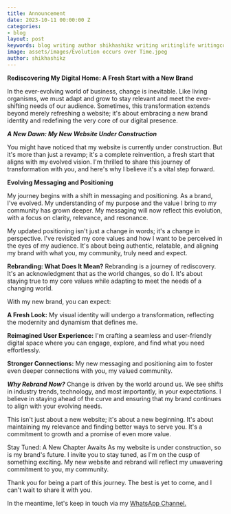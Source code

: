 ```yaml
---
title: Announcement
date: 2023-10-11 00:00:00 Z
categories:
- blog
layout: post
keywords: blog writing author shikhashikz writing writinglife writingcommunity
image: assets/images/Evolution occurs over Time.jpeg
author: shikhashikz
---
```


**Rediscovering My Digital Home: A Fresh Start with a New Brand**

In the ever-evolving world of business, change is inevitable. Like living organisms, we must adapt and grow to stay relevant and meet the ever-shifting needs of our audience. Sometimes, this transformation extends beyond merely refreshing a website; it's about embracing a new brand identity and redefining the very core of our digital presence.

***A New Dawn: My New Website Under Construction***

You might have noticed that my website is currently under construction. But it's more than just a revamp; it's a complete reinvention, a fresh start that aligns with my evolved vision. I'm thrilled to share this journey of transformation with you, and here's why I believe it's a vital step forward.

**Evolving Messaging and Positioning**

My journey begins with a shift in messaging and positioning. As a brand, I've evolved. My understanding of my purpose and the value I bring to my community has grown deeper. My messaging will now reflect this evolution, with a focus on clarity, relevance, and resonance.

My updated positioning isn't just a change in words; it's a change in perspective. I've revisited my core values and how I want to be perceived in the eyes of my audience. It's about being authentic, relatable, and aligning my brand with what you, my community, truly need and expect.

**Rebranding: What Does It Mean?**
Rebranding is a journey of rediscovery. It's an acknowledgment that as the world changes, so do I. It's about staying true to my core values while adapting to meet the needs of a changing world.

With my new brand, you can expect:

**A Fresh Look:** My visual identity will undergo a transformation, reflecting the modernity and dynamism that defines me.

**Reimagined User Experience:** I'm crafting a seamless and user-friendly digital space where you can engage, explore, and find what you need effortlessly.

**Stronger Connections:** My new messaging and positioning aim to foster even deeper connections with you, my valued community.

***Why Rebrand Now?***
Change is driven by the world around us. We see shifts in industry trends, technology, and most importantly, in your expectations. I believe in staying ahead of the curve and ensuring that my brand continues to align with your evolving needs.

This isn't just about a new website; it's about a new beginning. It's about maintaining my relevance and finding better ways to serve you. It's a commitment to growth and a promise of even more value.

Stay Tuned: A New Chapter Awaits
As my website is under construction, so is my brand's future. I invite you to stay tuned, as I'm on the cusp of something exciting. My new website and rebrand will reflect my unwavering commitment to you, my community.

Thank you for being a part of this journey. The best is yet to come, and I can't wait to share it with you.

In the meantime, let's keep in touch via my [WhatsApp Channel.](https://whatsapp.com/channel/0029Va6rEsS35fLzfzLYGN3W)
